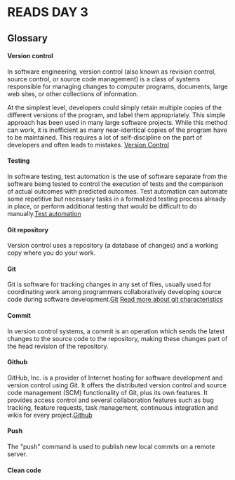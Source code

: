 # READS DAY 3
## Glossary
#### **Version control**
In software engineering, version control (also known as revision control, source control, or source code management) is a class of systems responsible for managing changes to computer programs, documents, large web sites, or other collections of information.

At the simplest level, developers could simply retain multiple copies of the different versions of the program, and label them appropriately. This simple approach has been used in many large software projects. While this method can work, it is inefficient as many near-identical copies of the program have to be maintained. This requires a lot of self-discipline on the part of developers and often leads to mistakes. [Version Control](https://en.wikipedia.org/wiki/Version_control)

#### **Testing**
In software testing, test automation is the use of software separate from the software being tested to control the execution of tests and the comparison of actual outcomes with predicted outcomes. Test automation can automate some repetitive but necessary tasks in a formalized testing process already in place, or perform additional testing that would be difficult to do manually.[Test automation](https://en.wikipedia.org/wiki/Test_automation)

#### **Git repository**
Version control uses a repository (a database of changes) and a working copy where you do your work.


#### **Git**
Git is software for tracking changes in any set of files, usually used for coordinating work among programmers collaboratively developing source code during software development.[Git](https://en.wikipedia.org/wiki/Git)
[Read more about git characteristics](Characteristics)

#### **Commit**
In version control systems, a commit is an operation which sends the latest changes to the source code to the repository, making these changes part of the head revision of the repository.


#### Github
GitHub, Inc. is a provider of Internet hosting for software development and version control using Git. It offers the distributed version control and source code management (SCM) functionality of Git, plus its own features. It provides access control and several collaboration features such as bug tracking, feature requests, task management, continuous integration and wikis for every project.[Github](https://en.wikipedia.org/wiki/GitHub)

#### **Push**
The "push" command is used to publish new local commits on a remote server.



#### Clean code